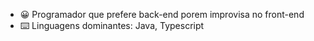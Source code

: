 - 😀  Programador que prefere back-end porem improvisa no front-end 
- ⌨️  Linguagens dominantes: Java, Typescript
